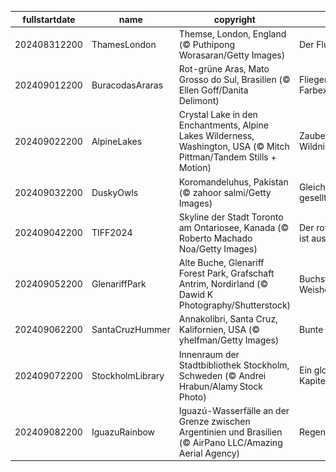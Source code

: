 |fullstartdate|name|copyright|title|image|
|--|--|--|--|--|
202408312200|ThamesLondon|Themse, London, England (© Puthipong Worasaran/Getty Images)|Der Fluss der Zeit|![](/de-DE/2024/09/202408312200ThamesLondon.jpg)|
202409012200|BuracodasAraras|Rot-grüne Aras, Mato Grosso do Sul, Brasilien (© Ellen Goff/Danita Delimont)|Fliegende Farbexplosion|![](/de-DE/2024/09/202409012200BuracodasAraras.jpg)|
202409022200|AlpineLakes|Crystal Lake in den Enchantments, Alpine Lakes Wilderness, Washington, USA (© Mitch Pittman/Tandem Stills + Motion)|Zauberhafte Wildnis|![](/de-DE/2024/09/202409022200AlpineLakes.jpg)|
202409032200|DuskyOwls|Koromandeluhus, Pakistan (© zahoor salmi/Getty Images)|Gleich und gleich gesellt sich gern|![](/de-DE/2024/09/202409032200DuskyOwls.jpg)|
202409042200|TIFF2024|Skyline der Stadt Toronto am Ontariosee, Kanada (© Roberto Machado Noa/Getty Images)|Der rote Teppich ist ausgerollt!|![](/de-DE/2024/09/202409042200TIFF2024.jpg)|
202409052200|GlenariffPark|Alte Buche, Glenariff Forest Park, Grafschaft Antrim, Nordirland (© Dawid K Photography/Shutterstock)|Buchstäbliche Weisheit|![](/de-DE/2024/09/202409052200GlenariffPark.jpg)|
202409062200|SantaCruzHummer|Annakolibri, Santa Cruz, Kalifornien, USA (© yhelfman/Getty Images)|Bunte Flugkünstler|![](/de-DE/2024/09/202409062200SantaCruzHummer.jpg)|
202409072200|StockholmLibrary|Innenraum der Stadtbibliothek Stockholm, Schweden (© Andrei Hrabun/Alamy Stock Photo)|Ein globales Kapitel|![](/de-DE/2024/09/202409072200StockholmLibrary.jpg)|
202409082200|IguazuRainbow|Iguazú-Wasserfälle an der Grenze zwischen Argentinien und Brasilien (© AirPano LLC/Amazing Aerial Agency)|Regenbogenwellen|![](/de-DE/2024/09/202409082200IguazuRainbow.jpg)|
